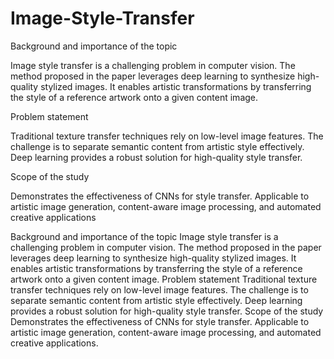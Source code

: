 # Image-Style-Transfer
Background and importance of the topic

Image style transfer is a challenging problem in computer vision.
The method proposed in the paper leverages deep learning to synthesize high-quality stylized images.
It enables artistic transformations by transferring the style of a reference artwork onto a given content image.

Problem statement

Traditional texture transfer techniques rely on low-level image features.
The challenge is to separate semantic content from artistic style effectively.
Deep learning provides a robust solution for high-quality style transfer.

Scope of the study

Demonstrates the effectiveness of CNNs for style transfer.
Applicable to artistic image generation, content-aware image processing, and automated creative applications

Background and importance of the topic
Image style transfer is a challenging problem in computer vision.
The method proposed in the paper leverages deep learning to synthesize high-quality stylized images.
It enables artistic transformations by transferring the style of a reference artwork onto a given content image.
Problem statement 
Traditional texture transfer techniques rely on low-level image features.
The challenge is to separate semantic content from artistic style effectively.
Deep learning provides a robust solution for high-quality style transfer.
Scope of the study
Demonstrates the effectiveness of CNNs for style transfer.
Applicable to artistic image generation, content-aware image processing, and automated creative applications.


